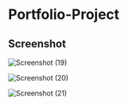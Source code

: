 # Portfolio-Project

## Screenshot
![Screenshot (19)](https://github.com/Mukesh-Kumawat-0o/Portfolio-Project/assets/121726509/f9fba946-eec2-4576-b05e-0fdc35ca6bda)

![Screenshot (20)](https://github.com/Mukesh-Kumawat-0o/Portfolio-Project/assets/121726509/e332bae5-a5e0-444f-820e-184f7a950406)

![Screenshot (21)](https://github.com/Mukesh-Kumawat-0o/Portfolio-Project/assets/121726509/1adf5a66-6fea-441f-bc4d-4a1db09e156c)

